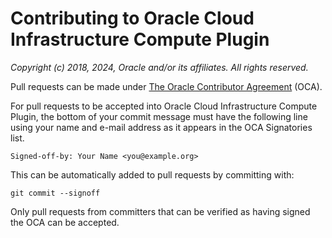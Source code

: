 # Contributing to Oracle Cloud Infrastructure Compute Plugin

*Copyright (c) 2018, 2024, Oracle and/or its affiliates. All rights reserved.*

Pull requests can be made under [The Oracle Contributor Agreement](https://www.oracle.com/technetwork/community/oca-486395.html)  (OCA).

For pull requests to be accepted into Oracle Cloud Infrastructure Compute Plugin, the bottom of your commit message must have the following line using your name and e-mail address as it appears in the OCA Signatories list.


    Signed-off-by: Your Name <you@example.org>

This can be automatically added to pull requests by committing with:


    git commit --signoff

Only pull requests from committers that can be verified as having signed the OCA can be accepted.
